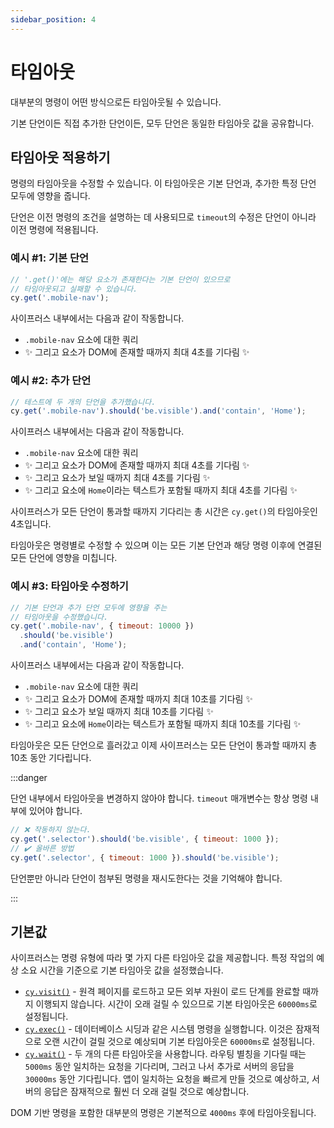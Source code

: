 ```yaml
---
sidebar_position: 4
---
```


# 타임아웃

대부분의 명령이 어떤 방식으로든 타임아웃될 수 있습니다.

기본 단언이든 직접 추가한 단언이든, 모두 단언은 동일한 타임아웃 값을 공유합니다.

## 타임아웃 적용하기

명령의 타임아웃을 수정할 수 있습니다. 이 타임아웃은 기본 단언과, 추가한 특정 단언 모두에 영향을 줍니다.

단언은 이전 명령의 조건을 설명하는 데 사용되므로 `timeout`의 수정은 단언이 아니라 이전 명령에 적용됩니다.

### 예시 #1: 기본 단언

```js
// '.get()'에는 해당 요소가 존재한다는 기본 단언이 있으므로
// 타임아웃되고 실패할 수 있습니다.
cy.get('.mobile-nav');
```

사이프러스 내부에서는 다음과 같이 작동합니다.

- `.mobile-nav` 요소에 대한 쿼리
- ✨ 그리고 요소가 DOM에 존재할 때까지 최대 4초를 기다림 ✨

### 예시 #2: 추가 단언

```js
// 테스트에 두 개의 단언을 추가했습니다.
cy.get('.mobile-nav').should('be.visible').and('contain', 'Home');
```

사이프러스 내부에서는 다음과 같이 작동합니다.

- `.mobile-nav` 요소에 대한 쿼리
- ✨ 그리고 요소가 DOM에 존재할 때까지 최대 4초를 기다림 ✨
- ✨ 그리고 요소가 보일 때까지 최대 4초를 기다림 ✨
- ✨ 그리고 요소에 `Home`이라는 텍스트가 포함될 때까지 최대 4초를 기다림 ✨

사이프러스가 모든 단언이 통과할 때까지 기다리는 총 시간은 `cy.get()`의 타임아웃인 4초입니다.

타임아웃은 명령별로 수정할 수 있으며 이는 모든 기본 단언과 해당 명령 이후에 연결된 모든 단언에 영향을 미칩니다.

### 예시 #3: 타임아웃 수정하기

```js
// 기본 단언과 추가 단언 모두에 영향을 주는
// 타임아웃을 수정했습니다.
cy.get('.mobile-nav', { timeout: 10000 })
  .should('be.visible')
  .and('contain', 'Home');
```

사이프러스 내부에서는 다음과 같이 작동합니다.

- `.mobile-nav` 요소에 대한 쿼리
- ✨ 그리고 요소가 DOM에 존재할 때까지 최대 10초를 기다림 ✨
- ✨ 그리고 요소가 보일 때까지 최대 10초를 기다림 ✨
- ✨ 그리고 요소에 `Home`이라는 텍스트가 포함될 때까지 최대 10초를 기다림 ✨

타임아웃은 모든 단언으로 흘러갔고 이제 사이프러스는 모든 단언이 통과할 때까지 총 10초 동안 기다립니다.

:::danger

단언 내부에서 타임아웃을 변경하지 않아야 합니다. `timeout` 매개변수는 항상 명령 내부에 있어야 합니다.

```js
// ❌ 작동하지 않는다.
cy.get('.selector').should('be.visible', { timeout: 1000 });
// ✔️ 올바른 방법
cy.get('.selector', { timeout: 1000 }).should('be.visible');
```

단언뿐만 아니라 단언이 첨부된 명령을 재시도한다는 것을 기억해야 합니다.

:::

## 기본값

사이프러스는 명령 유형에 따라 몇 가지 다른 타임아웃 값을 제공합니다. 특정 작업의 예상 소요 시간을 기준으로 기본 타임아웃 값을 설정했습니다.

- [`cy.visit()`](https://docs.cypress.io/api/commands/visit) - 원격 페이지를 로드하고 모든 외부 자원이 로드 단계를 완료할 때까지 이행되지 않습니다. 시간이 오래 걸릴 수 있으므로 기본 타임아웃은 `60000ms`로 설정됩니다.
- [`cy.exec()`](https://docs.cypress.io/api/commands/exec) - 데이터베이스 시딩과 같은 시스템 명령을 실행합니다. 이것은 잠재적으로 오랜 시간이 걸릴 것으로 예상되며 기본 타임아웃은 `60000ms`로 설정됩니다.
- [`cy.wait()`](https://docs.cypress.io/api/commands/wait) - 두 개의 다른 타임아웃을 사용합니다. 라우팅 별칭을 기다릴 때는 `5000ms` 동안 일치하는 요청을 기다리며, 그러고 나서 추가로 서버의 응답을 `30000ms` 동안 기다립니다. 앱이 일치하는 요청을 빠르게 만들 것으로 예상하고, 서버의 응답은 잠재적으로 훨씬 더 오래 걸릴 것으로 예상합니다.

DOM 기반 명령을 포함한 대부분의 명령은 기본적으로 `4000ms` 후에 타임아웃됩니다.
